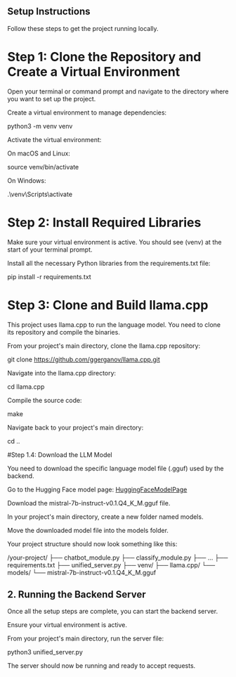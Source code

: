 ## Setup Instructions
   
Follow these steps to get the project running locally.

# Step 1:  Clone the Repository and Create a Virtual Environment

Open your terminal or command prompt and navigate to the directory where you want to set up the project.

Create a virtual environment to manage dependencies:

python3 -m venv venv

Activate the virtual environment:

On macOS and Linux:

source venv/bin/activate

On Windows:

.\venv\Scripts\activate

# Step 2: Install Required Libraries

Make sure your virtual environment is active. You should see (venv) at the start of your terminal prompt.

Install all the necessary Python libraries from the requirements.txt file:

pip install -r requirements.txt

# Step 3: Clone and Build llama.cpp

This project uses llama.cpp to run the language model. You need to clone its repository and compile the binaries.

From your project's main directory, clone the llama.cpp repository:

git clone https://github.com/ggerganov/llama.cpp.git

Navigate into the llama.cpp directory:

cd llama.cpp

Compile the source code:

make

Navigate back to your project's main directory:

cd ..

#Step 1.4: Download the LLM Model

You need to download the specific language model file (.gguf) used by the backend.

Go to the Hugging Face model page: [HuggingFaceModelPage](https://huggingface.co/TheBloke/Mistral-7B-Instruct-v0.1-GGUF)

Download the mistral-7b-instruct-v0.1.Q4_K_M.gguf file.

In your project's main directory, create a new folder named models.

Move the downloaded model file into the models folder.

Your project structure should now look something like this:

/your-project/
├── chatbot_module.py
├── classify_module.py
├── ...
├── requirements.txt
├── unified_server.py
├── venv/
├── llama.cpp/
└── models/
    └── mistral-7b-instruct-v0.1.Q4_K_M.gguf
    
## 2. Running the Backend Server
Once all the setup steps are complete, you can start the backend server.

Ensure your virtual environment is active.

From your project's main directory, run the server file:

python3 unified_server.py

The server should now be running and ready to accept requests.
